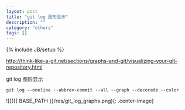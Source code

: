 ```yaml
---
layout: post
title: "git log 图形显示"
description: ""
category: "others"
tags: []
---
```

{% include JB/setup %}

<http://think-like-a-git.net/sections/graphs-and-git/visualizing-your-git-repository.html>

git log 图形显示

` git log --oneline --abbrev-commit --all --graph --decorate --color `

![]({{ BASE_PATH }}/res/git_log_graphs.png){: .center-image}
